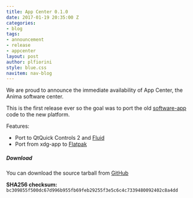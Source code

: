 ```yaml
---
title: App Center 0.1.0
date: 2017-01-19 20:35:00 Z
categories:
- blog
tags:
- announcement
- release
- appcenter
layout: post
author: plfiorini
style: blue.css
navitem: nav-blog
---
```


We are proud to announce the immediate availability of App Center,
the Anima software center.

This is the first release ever so the goal was to port the old [software-app][software-app]
code to the new platform.

Features:

* Port to QtQuick Controls 2 and [Fluid][fluid]
* Port from xdg-app to [Flatpak][flatpak]

##### Download

You can download the source tarball from [GitHub][tarball]

**SHA256 checksum:** `bc309855f500dc67d996b955fb69feb29255f3e5c6c4c7339480092402c8a4dd`


[software-app]: https://github.com/papyros/software-app
[fluid]: https://github.com/lirios/fluid
[flatpak]: https://github.com/flatpak/flatpak
[tarball]: https://github.com/lirios/appcenter/releases/download/v0.1.0/liri-appcenter-0.1.0.tar.xz
